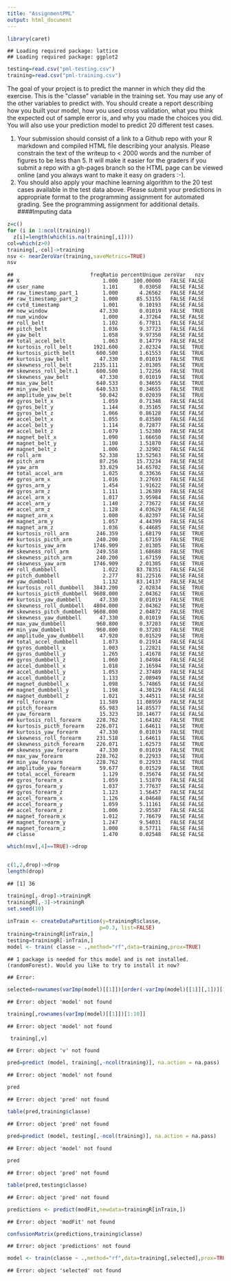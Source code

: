 ```yaml
---
title: "AssignmentPML"
output: html_document
---
```


 

```r
library(caret)
```

```
## Loading required package: lattice
## Loading required package: ggplot2
```

```r
testing=read.csv("pml-testing.csv")
training=read.csv("pml-training.csv")
```

The goal of your project is to predict the manner in which they did the exercise. This is the "classe" variable in the training set. You may use any of the other variables to predict with. You should create a report describing how you built your model, how you used cross validation, what you think the expected out of sample error is, and why you made the choices you did. You will also use your prediction model to predict 20 different test cases. 

1. Your submission should consist of a link to a Github repo with your R markdown and compiled HTML file describing your analysis. Please constrain the text of the writeup to < 2000 words and the number of figures to be less than 5. It will make it easier for the graders if you submit a repo with a gh-pages branch so the HTML page can be viewed online (and you always want to make it easy on graders :-).
2. You should also apply your machine learning algorithm to the 20 test cases available in the test data above. Please submit your predictions in appropriate format to the programming assignment for automated grading. See the programming assignment for additional details. 
####Imputing data

```r
z=c()
for (i in 1:ncol(training))
  z[i]=length(which(is.na(training[,i])))
col=which(z>0)
training[,-col]->training
nsv <- nearZeroVar(training,saveMetrics=TRUE)
nsv
```

```
##                         freqRatio percentUnique zeroVar   nzv
## X                           1.000     100.00000   FALSE FALSE
## user_name                   1.101       0.03058   FALSE FALSE
## raw_timestamp_part_1        1.000       4.26562   FALSE FALSE
## raw_timestamp_part_2        1.000      85.53155   FALSE FALSE
## cvtd_timestamp              1.001       0.10193   FALSE FALSE
## new_window                 47.330       0.01019   FALSE  TRUE
## num_window                  1.000       4.37264   FALSE FALSE
## roll_belt                   1.102       6.77811   FALSE FALSE
## pitch_belt                  1.036       9.37723   FALSE FALSE
## yaw_belt                    1.058       9.97350   FALSE FALSE
## total_accel_belt            1.063       0.14779   FALSE FALSE
## kurtosis_roll_belt       1921.600       2.02324   FALSE  TRUE
## kurtosis_picth_belt       600.500       1.61553   FALSE  TRUE
## kurtosis_yaw_belt          47.330       0.01019   FALSE  TRUE
## skewness_roll_belt       2135.111       2.01305   FALSE  TRUE
## skewness_roll_belt.1      600.500       1.72256   FALSE  TRUE
## skewness_yaw_belt          47.330       0.01019   FALSE  TRUE
## max_yaw_belt              640.533       0.34655   FALSE  TRUE
## min_yaw_belt              640.533       0.34655   FALSE  TRUE
## amplitude_yaw_belt         50.042       0.02039   FALSE  TRUE
## gyros_belt_x                1.059       0.71348   FALSE FALSE
## gyros_belt_y                1.144       0.35165   FALSE FALSE
## gyros_belt_z                1.066       0.86128   FALSE FALSE
## accel_belt_x                1.055       0.83580   FALSE FALSE
## accel_belt_y                1.114       0.72877   FALSE FALSE
## accel_belt_z                1.079       1.52380   FALSE FALSE
## magnet_belt_x               1.090       1.66650   FALSE FALSE
## magnet_belt_y               1.100       1.51870   FALSE FALSE
## magnet_belt_z               1.006       2.32902   FALSE FALSE
## roll_arm                   52.338      13.52563   FALSE FALSE
## pitch_arm                  87.256      15.73234   FALSE FALSE
## yaw_arm                    33.029      14.65702   FALSE FALSE
## total_accel_arm             1.025       0.33636   FALSE FALSE
## gyros_arm_x                 1.016       3.27693   FALSE FALSE
## gyros_arm_y                 1.454       1.91622   FALSE FALSE
## gyros_arm_z                 1.111       1.26389   FALSE FALSE
## accel_arm_x                 1.017       3.95984   FALSE FALSE
## accel_arm_y                 1.140       2.73672   FALSE FALSE
## accel_arm_z                 1.128       4.03629   FALSE FALSE
## magnet_arm_x                1.000       6.82397   FALSE FALSE
## magnet_arm_y                1.057       4.44399   FALSE FALSE
## magnet_arm_z                1.036       6.44685   FALSE FALSE
## kurtosis_roll_arm         246.359       1.68179   FALSE  TRUE
## kurtosis_picth_arm        240.200       1.67159   FALSE  TRUE
## kurtosis_yaw_arm         1746.909       2.01305   FALSE  TRUE
## skewness_roll_arm         249.558       1.68688   FALSE  TRUE
## skewness_pitch_arm        240.200       1.67159   FALSE  TRUE
## skewness_yaw_arm         1746.909       2.01305   FALSE  TRUE
## roll_dumbbell               1.022      83.78351   FALSE FALSE
## pitch_dumbbell              2.277      81.22516   FALSE FALSE
## yaw_dumbbell                1.132      83.14137   FALSE FALSE
## kurtosis_roll_dumbbell   3843.200       2.02834   FALSE  TRUE
## kurtosis_picth_dumbbell  9608.000       2.04362   FALSE  TRUE
## kurtosis_yaw_dumbbell      47.330       0.01019   FALSE  TRUE
## skewness_roll_dumbbell   4804.000       2.04362   FALSE  TRUE
## skewness_pitch_dumbbell  9608.000       2.04872   FALSE  TRUE
## skewness_yaw_dumbbell      47.330       0.01019   FALSE  TRUE
## max_yaw_dumbbell          960.800       0.37203   FALSE  TRUE
## min_yaw_dumbbell          960.800       0.37203   FALSE  TRUE
## amplitude_yaw_dumbbell     47.920       0.01529   FALSE  TRUE
## total_accel_dumbbell        1.073       0.21914   FALSE FALSE
## gyros_dumbbell_x            1.003       1.22821   FALSE FALSE
## gyros_dumbbell_y            1.265       1.41678   FALSE FALSE
## gyros_dumbbell_z            1.060       1.04984   FALSE FALSE
## accel_dumbbell_x            1.018       2.16594   FALSE FALSE
## accel_dumbbell_y            1.053       2.37489   FALSE FALSE
## accel_dumbbell_z            1.133       2.08949   FALSE FALSE
## magnet_dumbbell_x           1.098       5.74865   FALSE FALSE
## magnet_dumbbell_y           1.198       4.30129   FALSE FALSE
## magnet_dumbbell_z           1.021       3.44511   FALSE FALSE
## roll_forearm               11.589      11.08959   FALSE FALSE
## pitch_forearm              65.983      14.85577   FALSE FALSE
## yaw_forearm                15.323      10.14677   FALSE FALSE
## kurtosis_roll_forearm     228.762       1.64102   FALSE  TRUE
## kurtosis_picth_forearm    226.071       1.64611   FALSE  TRUE
## kurtosis_yaw_forearm       47.330       0.01019   FALSE  TRUE
## skewness_roll_forearm     231.518       1.64611   FALSE  TRUE
## skewness_pitch_forearm    226.071       1.62573   FALSE  TRUE
## skewness_yaw_forearm       47.330       0.01019   FALSE  TRUE
## max_yaw_forearm           228.762       0.22933   FALSE  TRUE
## min_yaw_forearm           228.762       0.22933   FALSE  TRUE
## amplitude_yaw_forearm      59.677       0.01529   FALSE  TRUE
## total_accel_forearm         1.129       0.35674   FALSE FALSE
## gyros_forearm_x             1.059       1.51870   FALSE FALSE
## gyros_forearm_y             1.037       3.77637   FALSE FALSE
## gyros_forearm_z             1.123       1.56457   FALSE FALSE
## accel_forearm_x             1.126       4.04648   FALSE FALSE
## accel_forearm_y             1.059       5.11161   FALSE FALSE
## accel_forearm_z             1.006       2.95587   FALSE FALSE
## magnet_forearm_x            1.012       7.76679   FALSE FALSE
## magnet_forearm_y            1.247       9.54031   FALSE FALSE
## magnet_forearm_z            1.000       8.57711   FALSE FALSE
## classe                      1.470       0.02548   FALSE FALSE
```

```r
which(nsv[,4]==TRUE)->drop


c(1,2,drop)->drop
length(drop)
```

```
## [1] 36
```

```r
training[,-drop]->trainingR
trainingR[,-3]->trainingR
set.seed(10)
 
inTrain <- createDataPartition(y=trainingR$classe,
                              p=0.3, list=FALSE)
training=trainingR[inTrain,]
testing=trainingR[-inTrain,]
model <- train( classe ~ .,method="rf",data=training,prox=TRUE)
```

```
## 1 package is needed for this model and is not installed. (randomForest). Would you like to try to install it now?
```

```
## Error:
```

```r
selected=rownames(varImp(model)[[1]])[order(-varImp(model)[[1]][,1])][1:10]
```

```
## Error: object 'model' not found
```

```r
training[,rownames(varImp(model)[[1]])[1:10]]
```

```
## Error: object 'model' not found
```

```r
 training[,v]
```

```
## Error: object 'v' not found
```

```r
pred=predict (model, training[,-ncol(training)], na.action = na.pass)
```

```
## Error: object 'model' not found
```

```r
pred
```

```
## Error: object 'pred' not found
```

```r
table(pred,training$classe)
```

```
## Error: object 'pred' not found
```

```r
pred=predict (model, testing[,-ncol(training)], na.action = na.pass)
```

```
## Error: object 'model' not found
```

```r
pred
```

```
## Error: object 'pred' not found
```

```r
table(pred,testing$classe)
```

```
## Error: object 'pred' not found
```

```r
predictions <- predict(modFit,newdata=trainingR[inTrain,])
```

```
## Error: object 'modFit' not found
```

```r
confusionMatrix(predictions,training$classe)
```

```
## Error: object 'predictions' not found
```

```r
model <- train(classe ~ .,method="rf",data=training[,selected],prox=TRUE)
```

```
## Error: object 'selected' not found
```

